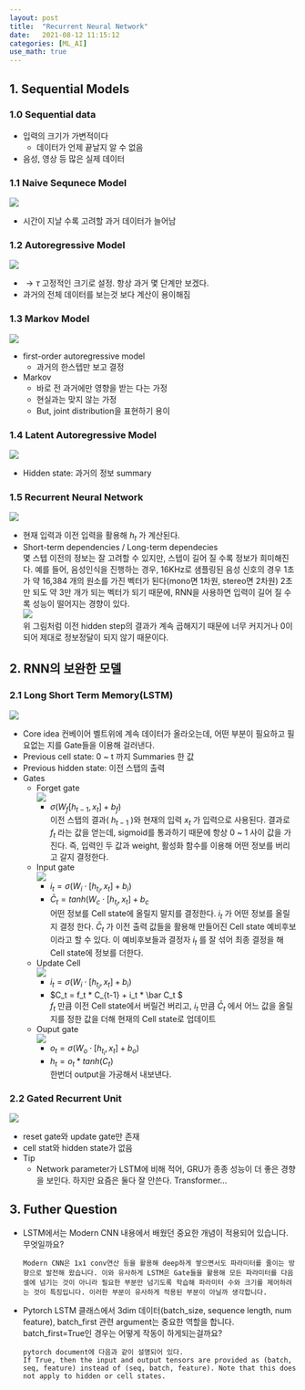 ```yaml
---
layout: post
title:  "Recurrent Neural Network"
date:   2021-08-12 11:15:12
categories: [ML_AI]
use_math: true
---
```

  
## 1. Sequential Models
### 1.0 Sequential data
* 입력의 크기가 가변적이다
  * 데이터가 언제 끝날지 알 수 없음
* 음성, 영상 등 많은 실제 데이터
  
### 1.1 Naive Sequnece Model
![](/assets/image/ML_AI/rnn_1.PNG)
* 시간이 지날 수록 고려할 과거 데이터가 늘어남

### 1.2 Autoregressive Model
![](/assets/image/ML_AI/rnn_2.PNG)
* $\rightarrow \tau$ 고정적인 크기로 설정. 항상 과거 몇 단계만 보겠다.
* 과거의 전체 데이터를 보는것 보다 계산이 용이해짐

### 1.3 Markov Model
![](/assets/image/ML_AI/rnn_3.PNG)
* first-order autoregressive model
  * 과거의 한스텝만 보고 결정
* Markov 
  * 바로 전 과거에만 영향을 받는 다는 가정
  * 현실과는 맞지 않는 가정
  * But, joint distribution을 표현하기 용이

### 1.4 Latent Autoregressive Model
![](/assets/image/ML_AI/rnn_4.PNG)
* Hidden state: 과거의 정보 summary

### 1.5 Recurrent Neural Network
![](/assets/image/ML_AI/rnn_5.PNG)
* 현재 입력과 이전 입력을 활용해 $h_t$ 가 계산된다.
* Short-term dependencies / Long-term dependecies  
  몇 스텝 이전의 정보는 잘 고려할 수 있지만, 스텝이 길어 질 수록 정보가 희미해진다.
  예를 들어, 음성인식을 진행하는 경우, 16KHz로 샘플링된 음성 신호의 경우 1초가 약 16,384 개의 원소를 가진 벡터가 된다(mono면 1차원, stereo면 2차원) 2초만 되도 약 3만 개가 되는 벡터가 되기 때문에, RNN을 사용하면 입력이 길어 질 수록 성능이 떨어지는 경향이 있다.  
  ![](/assets/image/ML_AI/rnn_6.PNG)  
  위 그림처럼 이전 hidden step의 결과가 계속 곱해지기 때문에 너무 커지거나 0이되어 제대로 정보정달이 되지 않기 때문이다. 

## 2. RNN의 보완한 모델
### 2.1 Long Short Term Memory(LSTM)
![](/assets/image/ML_AI/rnn_7.PNG)  
* Core idea
  컨베이어 벨트위에 계속 데이터가 올라오는데, 어떤 부분이 필요하고 필요없는 지를 Gate들을 이용해 걸러낸다.
* Previous cell state: 0 ~ t 까지 Summaries 한 값
* Previous hidden state: 이전 스탭의 출력
* Gates
  * Forget gate  
    ![](/assets/image/ML_AI/rnn_9.PNG) 
    * $\sigma (W_f [h_{t-1}, x_t] + b_f)$  
      이전 스탭의 결과( $h_{t-1}$ )와 현재의 입력 $x_t$ 가 입력으로 사용된다. 결과로 $f_t$ 라는 값을 얻는데, sigmoid를 통과하기 때문에 항상 0 ~ 1 사이 값을 가진다. 즉, 입력인 두 값과 weight, 활성화 함수를 이용해 어떤 정보를 버리고 갈지 결정한다.
  * Input gate  
    ![](/assets/image/ML_AI/rnn_10.PNG) 
    * $i_t = \sigma(W_i \cdot [h_{t_i}, x_t] + b_i)$
    * $\bar C_t = tanh(W_c \cdot [h_{t_i}, x_t] + b_c$  
      어떤 정보를 Cell state에 올릴지 말지를 결정한다. $i_t$ 가 어떤 정보를 올릴지 결정 한다. $\bar C_t$ 가 이전 출력 값들을 활용해 만들어진 Cell state 예비후보이라고 할 수 있다. 이 예비후보들과 결정자 $i_t$ 를 잘 섞어 최종 결정을 해 Cell state에 정보를 더한다.
  * Update Cell  
    ![](/assets/image/ML_AI/rnn_11.PNG) 
    * $i_t = \sigma(W_i \cdot [h_{t_i}, x_t] + b_i)$
    * $C_t = f_t * C_{t-1} + i_t * \bar C_t $  
      $f_t$ 만큼 이전 Cell state에서 버릴건 버리고, $i_t$ 만큼 $\bar C_t$ 에서 어느 값을 올릴지를 정한 값을 더해 현재의 Cell state로 업데이트
  * Ouput gate  
    ![](/assets/image/ML_AI/rnn_12.PNG) 
    * $o_t = \sigma(W_o \cdot [h_{t_i}, x_t] + b_o)$
    * $h_t = o_t * tanh(C_t)$  
      한번더 output을 가공해서 내보낸다.

### 2.2 Gated Recurrent Unit
![](/assets/image/ML_AI/rnn_13.PNG) 
* reset gate와 update gate만 존재
* cell stat와 hidden state가 없음
* Tip
  * Network parameter가 LSTM에 비해 적어, GRU가 종종 성능이 더 좋은 경향을 보인다. 하지만 요즘은 둘다 잘 안쓴다. Transformer...

## 3. Futher Question
* LSTM에서는 Modern CNN 내용에서 배웠던 중요한 개념이 적용되어 있습니다. 무엇일까요? 
  ``` 
  Modern CNN은 1x1 conv연산 등을 활용해 deep하게 쌓으면서도 파라미터를 줄이는 방향으로 발전해 왔습니다. 이와 유사하게 LSTM은 Gate들을 활용해 모든 파라미터를 다음 셀에 넘기는 것이 아니라 필요한 부분만 넘기도록 학습해 파라미터 수와 크기를 제어하려는 것이 특징입니다. 이러한 부분이 유사하게 적용된 부분이 아닐까 생각합니다.
  ```
* Pytorch LSTM 클래스에서 3dim 데이터(batch_size, sequence length, num feature), batch_first 관련 argument는 중요한 역할을 합니다. batch_first=True인 경우는 어떻게 작동이 하게되는걸까요?  
  ```
  pytorch document에 다음과 같이 설명되어 있다.
  If True, then the input and output tensors are provided as (batch, seq, feature) instead of (seq, batch, feature). Note that this does not apply to hidden or cell states.
  ```

